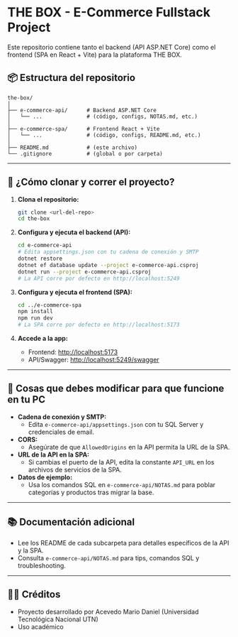 # THE BOX - E-Commerce Fullstack Project

Este repositorio contiene tanto el backend (API ASP.NET Core) como el frontend (SPA en React + Vite) para la plataforma THE BOX.

## 📦 Estructura del repositorio

```
the-box/
│
├── e-commerce-api/      # Backend ASP.NET Core
│   └── ...              # (código, configs, NOTAS.md, etc.)
│
├── e-commerce-spa/      # Frontend React + Vite
│   └── ...              # (código, configs, README.md, etc.)
│
├── README.md            # (este archivo)
└── .gitignore           # (global o por carpeta)
```

---

## 🚀 ¿Cómo clonar y correr el proyecto?

1. **Clona el repositorio:**
   ```sh
   git clone <url-del-repo>
   cd the-box
   ```

2. **Configura y ejecuta el backend (API):**
   ```sh
   cd e-commerce-api
   # Edita appsettings.json con tu cadena de conexión y SMTP
   dotnet restore
   dotnet ef database update --project e-commerce-api.csproj
   dotnet run --project e-commerce-api.csproj
   # La API corre por defecto en http://localhost:5249
   ```

3. **Configura y ejecuta el frontend (SPA):**
   ```sh
   cd ../e-commerce-spa
   npm install
   npm run dev
   # La SPA corre por defecto en http://localhost:5173
   ```

4. **Accede a la app:**
   - Frontend: [http://localhost:5173](http://localhost:5173)
   - API/Swagger: [http://localhost:5249/swagger](http://localhost:5249/swagger)

---

## 📝 Cosas que debes modificar para que funcione en tu PC

- **Cadena de conexión y SMTP:**
  - Edita `e-commerce-api/appsettings.json` con tu SQL Server y credenciales de email.
- **CORS:**
  - Asegúrate de que `AllowedOrigins` en la API permita la URL de la SPA.
- **URL de la API en la SPA:**
  - Si cambias el puerto de la API, edita la constante `API_URL` en los archivos de servicios de la SPA.
- **Datos de ejemplo:**
  - Usa los comandos SQL en `e-commerce-api/NOTAS.md` para poblar categorías y productos tras migrar la base.

---

## 📚 Documentación adicional
- Lee los README de cada subcarpeta para detalles específicos de la API y la SPA.
- Consulta `e-commerce-api/NOTAS.md` para tips, comandos SQL y troubleshooting.

---

## 👨‍💻 Créditos
- Proyecto desarrollado por Acevedo Mario Daniel (Universidad Tecnológica Nacional UTN)
- Uso académico 
